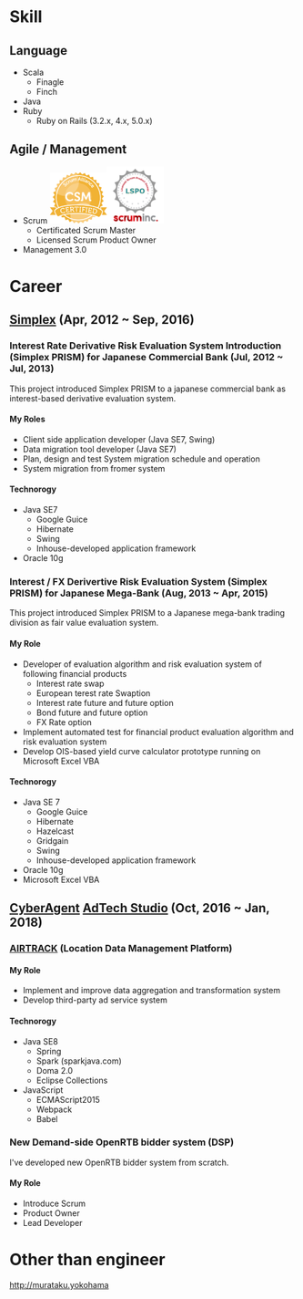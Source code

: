 # Skill

## Language
* Scala
  * Finagle
  * Finch
* Java
* Ruby
  * Ruby on Rails (3.2.x, 4.x, 5.0.x)

## Agile / Management
* Scrum
<img src='./csm.png' width='100'><img src='./lspo.png' width='100'>
  * Certificated Scrum Master 
  * Licensed Scrum Product Owner 
* Management 3.0

# Career

## [Simplex](http://www.simplex.ne.jp) (Apr, 2012 ~ Sep, 2016)

### Interest Rate Derivative Risk Evaluation System Introduction (Simplex PRISM) for Japanese Commercial Bank (Jul, 2012 ~ Jul, 2013)
This project introduced Simplex PRISM to a japanese commercial bank as interest-based derivative evaluation system.

#### My Roles
* Client side application developer (Java SE7, Swing)
* Data migration tool developer (Java SE7)
* Plan, design and test System migration schedule and operation
* System migration from fromer system

#### Technorogy
* Java SE7
  * Google Guice
  * Hibernate
  * Swing
  * Inhouse-developed application framework
* Oracle 10g

### Interest / FX Derivertive Risk Evaluation System (Simplex PRISM) for Japanese Mega-Bank (Aug, 2013 ~ Apr, 2015)
This project introduced Simplex PRISM to a Japanese mega-bank trading division as fair value evaluation system.

#### My Role
* Developer of evaluation algorithm and risk evaluation system of following financial products
  * Interest rate swap
  * European terest rate Swaption
  * Interest rate future and future option
  * Bond future and future option
  * FX Rate option
* Implement automated test for financial product evaluation algorithm and risk evaluation system
* Develop OIS-based yield curve calculator prototype running on Microsoft Excel VBA

#### Technorogy
* Java SE 7
  * Google Guice
  * Hibernate
  * Hazelcast
  * Gridgain
  * Swing
  * Inhouse-developed application framework
* Oracle 10g
* Microsoft Excel VBA

## [CyberAgent](https://www.cyberagent.co.jp/) [AdTech Studio](https://adtech.cyberagent.io/) (Oct, 2016 ~ Jan, 2018)
### [AIRTRACK](https://www.airtrack.jp/) (Location Data Management Platform)

#### My Role
* Implement and improve data aggregation and transformation system
* Develop third-party ad service system

#### Technorogy
* Java SE8
  * Spring
  * Spark (sparkjava.com)
  * Doma 2.0
  * Eclipse Collections
* JavaScript
  * ECMAScript2015
  * Webpack
  * Babel

### New Demand-side OpenRTB bidder system (DSP)
I've developed new OpenRTB bidder system from scratch. 

#### My Role
* Introduce Scrum
* Product Owner
* Lead Developer


# Other than engineer
http://murataku.yokohama

